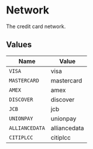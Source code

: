 # Network

The credit card network.


## Values

| Name           | Value          |
| -------------- | -------------- |
| `VISA`         | visa           |
| `MASTERCARD`   | mastercard     |
| `AMEX`         | amex           |
| `DISCOVER`     | discover       |
| `JCB`          | jcb            |
| `UNIONPAY`     | unionpay       |
| `ALLIANCEDATA` | alliancedata   |
| `CITIPLCC`     | citiplcc       |